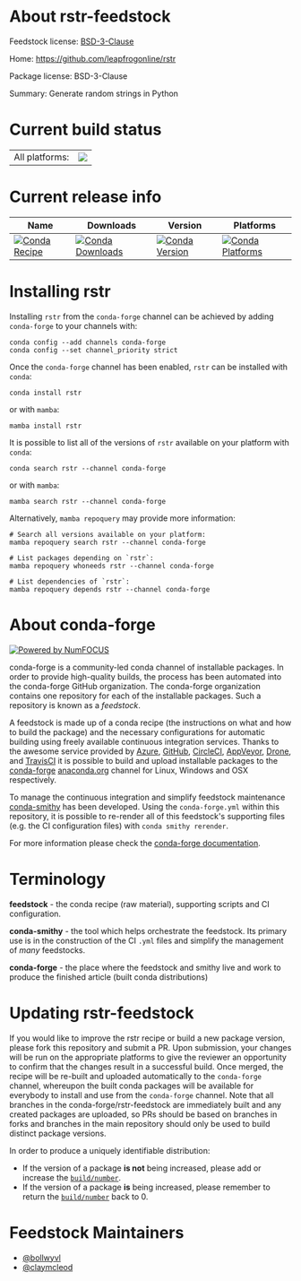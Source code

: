 About rstr-feedstock
====================

Feedstock license: [BSD-3-Clause](https://github.com/conda-forge/rstr-feedstock/blob/main/LICENSE.txt)

Home: https://github.com/leapfrogonline/rstr

Package license: BSD-3-Clause

Summary: Generate random strings in Python

Current build status
====================


<table><tr><td>All platforms:</td>
    <td>
      <a href="https://dev.azure.com/conda-forge/feedstock-builds/_build/latest?definitionId=8703&branchName=main">
        <img src="https://dev.azure.com/conda-forge/feedstock-builds/_apis/build/status/rstr-feedstock?branchName=main">
      </a>
    </td>
  </tr>
</table>

Current release info
====================

| Name | Downloads | Version | Platforms |
| --- | --- | --- | --- |
| [![Conda Recipe](https://img.shields.io/badge/recipe-rstr-green.svg)](https://anaconda.org/conda-forge/rstr) | [![Conda Downloads](https://img.shields.io/conda/dn/conda-forge/rstr.svg)](https://anaconda.org/conda-forge/rstr) | [![Conda Version](https://img.shields.io/conda/vn/conda-forge/rstr.svg)](https://anaconda.org/conda-forge/rstr) | [![Conda Platforms](https://img.shields.io/conda/pn/conda-forge/rstr.svg)](https://anaconda.org/conda-forge/rstr) |

Installing rstr
===============

Installing `rstr` from the `conda-forge` channel can be achieved by adding `conda-forge` to your channels with:

```
conda config --add channels conda-forge
conda config --set channel_priority strict
```

Once the `conda-forge` channel has been enabled, `rstr` can be installed with `conda`:

```
conda install rstr
```

or with `mamba`:

```
mamba install rstr
```

It is possible to list all of the versions of `rstr` available on your platform with `conda`:

```
conda search rstr --channel conda-forge
```

or with `mamba`:

```
mamba search rstr --channel conda-forge
```

Alternatively, `mamba repoquery` may provide more information:

```
# Search all versions available on your platform:
mamba repoquery search rstr --channel conda-forge

# List packages depending on `rstr`:
mamba repoquery whoneeds rstr --channel conda-forge

# List dependencies of `rstr`:
mamba repoquery depends rstr --channel conda-forge
```


About conda-forge
=================

[![Powered by
NumFOCUS](https://img.shields.io/badge/powered%20by-NumFOCUS-orange.svg?style=flat&colorA=E1523D&colorB=007D8A)](https://numfocus.org)

conda-forge is a community-led conda channel of installable packages.
In order to provide high-quality builds, the process has been automated into the
conda-forge GitHub organization. The conda-forge organization contains one repository
for each of the installable packages. Such a repository is known as a *feedstock*.

A feedstock is made up of a conda recipe (the instructions on what and how to build
the package) and the necessary configurations for automatic building using freely
available continuous integration services. Thanks to the awesome service provided by
[Azure](https://azure.microsoft.com/en-us/services/devops/), [GitHub](https://github.com/),
[CircleCI](https://circleci.com/), [AppVeyor](https://www.appveyor.com/),
[Drone](https://cloud.drone.io/welcome), and [TravisCI](https://travis-ci.com/)
it is possible to build and upload installable packages to the
[conda-forge](https://anaconda.org/conda-forge) [anaconda.org](https://anaconda.org/)
channel for Linux, Windows and OSX respectively.

To manage the continuous integration and simplify feedstock maintenance
[conda-smithy](https://github.com/conda-forge/conda-smithy) has been developed.
Using the ``conda-forge.yml`` within this repository, it is possible to re-render all of
this feedstock's supporting files (e.g. the CI configuration files) with ``conda smithy rerender``.

For more information please check the [conda-forge documentation](https://conda-forge.org/docs/).

Terminology
===========

**feedstock** - the conda recipe (raw material), supporting scripts and CI configuration.

**conda-smithy** - the tool which helps orchestrate the feedstock.
                   Its primary use is in the construction of the CI ``.yml`` files
                   and simplify the management of *many* feedstocks.

**conda-forge** - the place where the feedstock and smithy live and work to
                  produce the finished article (built conda distributions)


Updating rstr-feedstock
=======================

If you would like to improve the rstr recipe or build a new
package version, please fork this repository and submit a PR. Upon submission,
your changes will be run on the appropriate platforms to give the reviewer an
opportunity to confirm that the changes result in a successful build. Once
merged, the recipe will be re-built and uploaded automatically to the
`conda-forge` channel, whereupon the built conda packages will be available for
everybody to install and use from the `conda-forge` channel.
Note that all branches in the conda-forge/rstr-feedstock are
immediately built and any created packages are uploaded, so PRs should be based
on branches in forks and branches in the main repository should only be used to
build distinct package versions.

In order to produce a uniquely identifiable distribution:
 * If the version of a package **is not** being increased, please add or increase
   the [``build/number``](https://docs.conda.io/projects/conda-build/en/latest/resources/define-metadata.html#build-number-and-string).
 * If the version of a package **is** being increased, please remember to return
   the [``build/number``](https://docs.conda.io/projects/conda-build/en/latest/resources/define-metadata.html#build-number-and-string)
   back to 0.

Feedstock Maintainers
=====================

* [@bollwyvl](https://github.com/bollwyvl/)
* [@claymcleod](https://github.com/claymcleod/)

